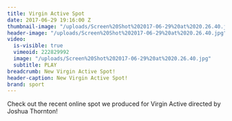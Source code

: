 ```yaml
---
title: Virgin Active Spot
date: 2017-06-29 19:16:00 Z
thumbnail-image: "/uploads/Screen%20Shot%202017-06-29%20at%2020.26.40.jpg"
header-image: "/uploads/Screen%20Shot%202017-06-29%20at%2020.26.40.jpg"
video:
  is-visible: true
  vimeoid: 222829992
  image: "/uploads/Screen%20Shot%202017-06-29%20at%2020.26.40.jpg"
  subtitle: PLAY
breadcrumb: New Virgin Active Spot!
header-caption: New Virgin Active Spot!
brand: sport
---
```


Check out the recent online spot we produced for Virgin Active directed by Joshua Thornton!